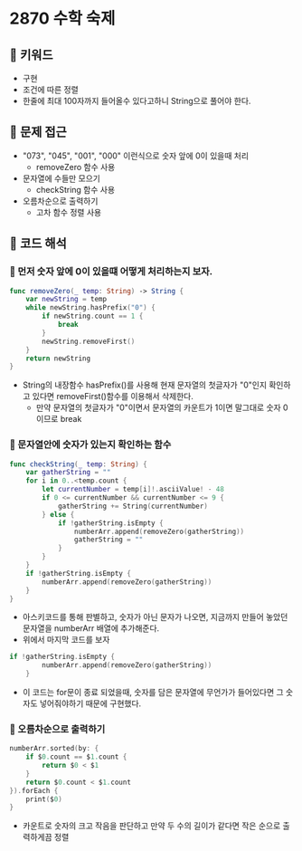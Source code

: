 # 2870 수학 숙제

## 🍎 키워드
- 구현
- 조건에 따른 정렬
- 한줄에 최대 100자까지 들어올수 있다고하니 String으로 풀어야 한다.

## 🍎 문제 접근
- "073", "045", "001", "000" 이런식으로 숫자 앞에 0이 있을때 처리
    - removeZero 함수 사용
- 문자열에 수들만 모으기
    - checkString 함수 사용
- 오름차순으로 출력하기
    - 고차 함수 정렬 사용

## 🍎 코드 해석
### 📖 먼저 숫자 앞에 0이 있을떄 어떻게 처리하는지 보자.
```swift
func removeZero(_ temp: String) -> String {
    var newString = temp
    while newString.hasPrefix("0") {
        if newString.count == 1 {
            break
        }
        newString.removeFirst()
    }
    return newString
}
```
- String의 내장함수 hasPrefix()를 사용해 현재 문자열의 첫글자가 "0"인지 확인하고 있다면 removeFirst()함수를 이용해서 삭제한다. 
    - 만약 문자열의 첫글자가 "0"이면서 문자열의 카운트가 1이면 말그대로 숫자 0이므로 break
### 📖 문자열안에 숫자가 있는지 확인하는 함수
```swift
func checkString(_ temp: String) {
    var gatherString = ""
    for i in 0..<temp.count {
        let currentNumber = temp[i]!.asciiValue! - 48
        if 0 <= currentNumber && currentNumber <= 9 {
            gatherString += String(currentNumber)
        } else {
            if !gatherString.isEmpty {
                numberArr.append(removeZero(gatherString))
                gatherString = ""
            }
        }
    }
    if !gatherString.isEmpty {
        numberArr.append(removeZero(gatherString))
    }
}
```
- 아스키코드를 통해 판별하고, 숫자가 아닌 문자가 나오면, 지금까지 만들어 놓았던 문자열을 numberArr 배열에 추가해준다.
- 위에서 마지막 코드를 보자
```swift
if !gatherString.isEmpty {
        numberArr.append(removeZero(gatherString))
    }
```
- 이 코드는 for문이 종료 되었을때, 숫자를 담은 문자열에 무언가가 들어있다면 그 숫자도 넣어줘야하기 때문에 구현했다.

### 📖 오름차순으로 출력하기
```swift
numberArr.sorted(by: {
    if $0.count == $1.count {
        return $0 < $1
    }
    return $0.count < $1.count
}).forEach {
    print($0)
}
```
- 카운트로 숫자의 크고 작음을 판단하고 만약 두 수의 길이가 같다면 작은 순으로 출력하게끔 정렬
